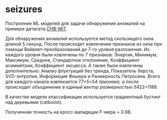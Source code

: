 # seizures

Построение ML моделей для задачи обнаружения аномалий на примере датасета [CHB-MIT](https://physionet.org/content/chbmit/1.0.0/).

Для обнаружения аномалий используется метод скользящего окна длиной 5 секунд. После происходит извлечение признаков из окна при помощи Вейвлет-преобразований до 7-го уровня разложения. Из каждого уровня были извлечены по 7 признаков: Энергия, Минимум, Максимум, Среднее, Стандартное отклонение, Коэффициент асимметрии, Коэффициент эксцесса. А также были извлечены дополнительно: Анализ флуктуаций без тренда, Показатель Херста, SVD-энтропия, Информация Фишера и Размерность Петросяна.
Всего для каждого канала извлекается 7*7+5=54 признака, а после происходит объединение в единый вектор размерностью 54*22=1188.

В качестве модели классификации используется градиентный бустинг над деревьями (catboost).

Полученная точность на кросс-валидации F-мера = 0.98.
